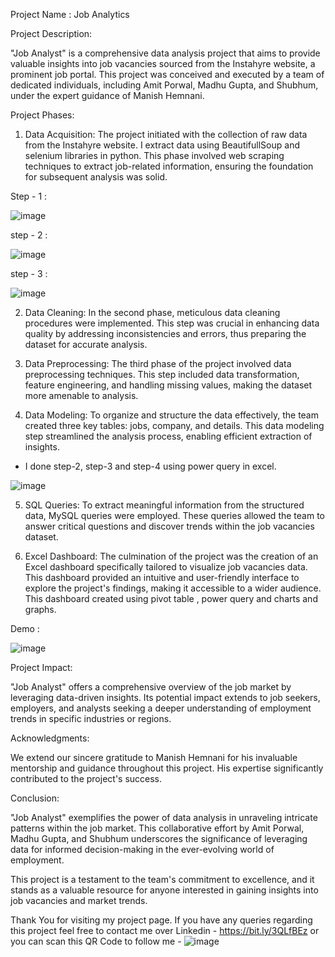 Project Name : Job Analytics

Project Description:

"Job Analyst" is a comprehensive data analysis project that aims to provide valuable insights into job vacancies sourced from the Instahyre website, a prominent job portal. This project was conceived and executed by a team of dedicated individuals, including Amit Porwal, Madhu Gupta, and Shubhum, under the expert guidance of Manish Hemnani.

Project Phases:

1. Data Acquisition: The project initiated with the collection of raw data from the Instahyre website. I extract data using BeautifullSoup and selenium libraries in python. This phase involved web scraping techniques to extract job-related information, ensuring the foundation for subsequent analysis was solid.

Step - 1 :

![image](https://github.com/amit9690/Job_Analytics/assets/129444885/dd6acc13-a960-4912-a224-d59a0fa96da4)

step - 2 :

![image](https://github.com/amit9690/Job_Analytics/assets/129444885/59170331-6e2c-4644-b524-72ed27dbbd67)

step - 3 :

![image](https://github.com/amit9690/Job_Analytics/assets/129444885/d8d13a34-26fe-4992-bc55-ea15986cebbe)


2. Data Cleaning: In the second phase, meticulous data cleaning procedures were implemented. This step was crucial in enhancing data quality by addressing inconsistencies and errors, thus preparing the dataset for accurate analysis. 


3. Data Preprocessing: The third phase of the project involved data preprocessing techniques. This step included data transformation, feature engineering, and handling missing values, making the dataset more amenable to analysis.

4. Data Modeling: To organize and structure the data effectively, the team created three key tables: jobs, company, and details. This data modeling step streamlined the analysis process, enabling efficient extraction of insights.

* I done step-2, step-3 and step-4 using power query in excel.

![image](https://github.com/amit9690/Job_Analytics/assets/129444885/3353e06a-d192-4a1e-995f-f86e0565b61f)

5. SQL Queries: To extract meaningful information from the structured data, MySQL queries were employed. These queries allowed the team to answer critical questions and discover trends within the job vacancies dataset.


6. Excel Dashboard: The culmination of the project was the creation of an Excel dashboard specifically tailored to visualize job vacancies data. This dashboard provided an intuitive and user-friendly interface to explore the project's findings, making it accessible to a wider audience. This dashboard created using pivot table , power query and charts and graphs.


Demo : 

![image](https://github.com/amit9690/Job_Analytics/assets/129444885/f3eb99f5-c27b-4ac2-8c47-a2cd0dab6b33)


Project Impact:

"Job Analyst" offers a comprehensive overview of the job market by leveraging data-driven insights. Its potential impact extends to job seekers, employers, and analysts seeking a deeper understanding of employment trends in specific industries or regions.


Acknowledgments:

We extend our sincere gratitude to Manish Hemnani for his invaluable mentorship and guidance throughout this project. His expertise significantly contributed to the project's success.


Conclusion:

"Job Analyst" exemplifies the power of data analysis in unraveling intricate patterns within the job market. This collaborative effort by Amit Porwal, Madhu Gupta, and Shubhum underscores the significance of leveraging data for informed decision-making in the ever-evolving world of employment.

This project is a testament to the team's commitment to excellence, and it stands as a valuable resource for anyone interested in gaining insights into job vacancies and market trends.





Thank You for visiting my project page. If you have any queries regarding this project feel free to contact me over Linkedin - https://bit.ly/3QLfBEz or you can scan this QR Code to follow me - ![image](https://github.com/amit9690/Road-Accident-Analysis---Excel-Dashboard/assets/129444885/4ea6bcf5-b0ce-4549-be7c-d477d712ca84)




























